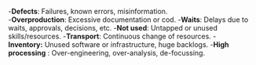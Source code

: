 -**Defects**: Failures, known errors, misinformation.   
-**Overproduction**: Excessive documentation or cod.
-**Waits**: Delays due to waits, approvals, decisions, etc.
-**Not used**: Untapped or unused skills/resources.
-**Transport**: Continuous change of resources.
-**Inventory:** Unused software or infrastructure, huge backlogs.
-**High processing** : Over-engineering, over-analysis, de-focussing.

